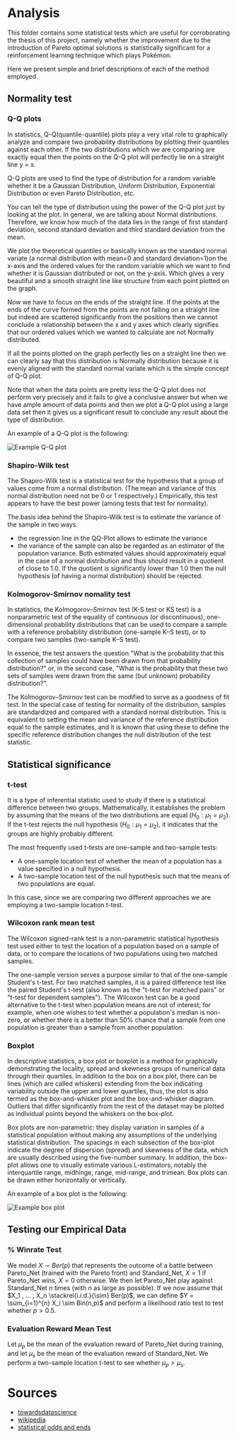 # Analysis

This folder contains some statistical tests which are useful for corroborating the thesis of this project, namely whether the improvement due to the introduction of Pareto optimal solutions is statistically significant for a reinforcement learning technique which plays Pokémon.

Here we present simple and brief descriptions of each of the method employed.

## Normality test

### Q-Q plots

In statistics, Q-Q(quantile-quantile) plots play a very vital role to graphically analyze and compare two probability distributions by plotting their quantiles against each other. If the two distributions which we are comparing are exactly equal then the points on the Q-Q plot will perfectly lie on a straight line y = x.

Q-Q plots are used to find the type of distribution for a random variable whether it be a Gaussian Distribution, Uniform Distribution, Exponential Distribution or even Pareto Distribution, etc. 

You can tell the type of distribution using the power of the Q-Q plot just by looking at the plot. In general, we are talking about Normal distributions.
Therefore, we know how much of the data lies in the range of first standard deviation, second standard deviation and third standard deviation from the mean.

We plot the theoretical quantiles or basically known as the standard normal variate (a normal distribution with mean=0 and standard deviation=1)on the x-axis and the ordered values for the random variable which we want to find whether it is Gaussian distributed or not, on the y-axis. Which gives a very beautiful and a smooth straight line like structure from each point plotted on the graph.

Now we have to focus on the ends of the straight line. If the points at the ends of the curve formed from the points are not falling on a straight line but indeed are scattered significantly from the positions then we cannot conclude a relationship between the x and y axes which clearly signifies that our ordered values which we wanted to calculate are not Normally distributed.

If all the points plotted on the graph perfectly lies on a straight line then we can clearly say that this distribution is Normally distribution because it is evenly aligned with the standard normal variate which is the simple concept of Q-Q plot.

Note that when the data points are pretty less the Q-Q plot does not perform very precisely and it fails to give a conclusive answer but when we have ample amount of data points and then we plot a Q-Q plot using a large data set then it gives us a significant result to conclude any result about the type of distribution.

An example of a Q-Q plot is the following:

![Example Q-Q plot](https://upload.wikimedia.org/wikipedia/commons/thumb/c/ca/Weibull_qq.svg/1024px-Weibull_qq.svg.png)


### Shapiro-Wilk test

The Shapiro-Wilk test is a statistical test for the hypothesis that a group of values come from a normal distribution. (The mean and variance of this normal distribution need not be 0 or 1 respectively.) Empirically, this test appears to have the best power (among tests that test for normality).

The basis idea behind the Shapiro-Wilk test is to estimate the variance of the sample in two ways: 
- the regression line in the QQ-Plot allows to estimate the variance
- the variance of the sample can also be regarded as an estimator of the population variance. Both estimated values should approximately equal in the case of a normal distribution and thus should result in a quotient of close to 1.0. If the quotient is significantly lower than 1.0 then the null hypothesis (of having a normal distribution) should be rejected.

### Kolmogorov-Smirnov nomality test

In statistics, the Kolmogorov–Smirnov test (K-S test or KS test) is a nonparametric test of the equality of continuous (or discontinuous), one-dimensional probability distributions that can be used to compare a sample with a reference probability distribution (one-sample K–S test), or to compare two samples (two-sample K–S test). 

In essence, the test answers the question "What is the probability that this collection of samples could have been drawn from that probability distribution?" or, in the second case, "What is the probability that these two sets of samples were drawn from the same (but unknown) probability distribution?".

The Kolmogorov–Smirnov test can be modified to serve as a goodness of fit test. In the special case of testing for normality of the distribution, samples are standardized and compared with a standard normal distribution. This is equivalent to setting the mean and variance of the reference distribution equal to the sample estimates, and it is known that using these to define the specific reference distribution changes the null distribution of the test statistic.

## Statistical significance

### t-test

It is a type of inferential statistic used to study if there is a statistical difference between two groups. Mathematically, it establishes the problem by assuming that the means of the two distributions are equal ($H_0: \mu_1=\mu_2$). If the t-test rejects the null hypothesis ($H_0: \mu_1=\mu_2$), it indicates that the groups are highly probably different.

The most frequently used t-tests are one-sample and two-sample tests:
- A one-sample location test of whether the mean of a population has a value specified in a null hypothesis.
- A two-sample location test of the null hypothesis such that the means of two populations are equal. 

In this case, since we are comparing two different approaches we are employing a two-sample location t-test.

### Wilcoxon rank mean test

The Wilcoxon signed-rank test is a non-parametric statistical hypothesis test used either to test the location of a population based on a sample of data, or to compare the locations of two populations using two matched samples.

The one-sample version serves a purpose similar to that of the one-sample Student's t-test. For two matched samples, it is a paired difference test like the paired Student's t-test (also known as the "t-test for matched pairs" or "t-test for dependent samples"). The Wilcoxon test can be a good alternative to the t-test when population means are not of interest; for example, when one wishes to test whether a population's median is non-zero, or whether there is a better than 50% chance that a sample from one population is greater than a sample from another population.

### Boxplot

In descriptive statistics, a box plot or boxplot is a method for graphically demonstrating the locality, spread and skewness groups of numerical data through their quartiles. In addition to the box on a box plot, there can be lines (which are called whiskers) extending from the box indicating variability outside the upper and lower quartiles, thus, the plot is also termed as the box-and-whisker plot and the box-and-whisker diagram. Outliers that differ significantly from the rest of the dataset may be plotted as individual points beyond the whiskers on the box-plot.

Box plots are non-parametric: they display variation in samples of a statistical population without making any assumptions of the underlying statistical distribution. The spacings in each subsection of the box-plot indicate the degree of dispersion (spread) and skewness of the data, which are usually described using the five-number summary. In addition, the box-plot allows one to visually estimate various L-estimators, notably the interquartile range, midhinge, range, mid-range, and trimean. Box plots can be drawn either horizontally or vertically. 

An example of a box plot is the following:

![Example box plot](https://upload.wikimedia.org/wikipedia/commons/2/2a/Boxplots_with_skewness.png)


## Testing our Empirical Data

### % Winrate Test 

We model $X \sim Ber(p)$ that represents the outcome of a battle between Pareto_Net (trained with the Pareto front) and Standard_Net, $X = 1$ if Pareto_Net wins, $X = 0$ otherwise. We then let Pareto_Net play against Standard_Net $n$ times (with $n$ as large as possible). If we now assume that $X_1 , ... , X_n \stackrel{i.i.d.}{\sim} Ber(p)$, we can define $Y = \sum_{i=1}^{n} X_i \sim Bin(n,p)$ and perform a likelihood ratio test to test whether $p > 0.5%$.

### Evaluation Reward Mean Test

Let $\mu_p$ be the mean of the evaluation reward of Pareto_Net during training, and let $\mu_s$ be the mean of the evaluation reward of Standard_Net. We perform a two-sample location t-test to see whether $\mu_p > \mu_s$.

# Sources

- [towardsdatascience](https://towardsdatascience.com/)
- [wikipedia](https://en.wikipedia.org/)
- [statistical odds and ends](https://statisticaloddsandends.wordpress.com/)